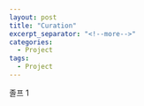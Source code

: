 ```yaml
---
layout: post
title: "Curation"
excerpt_separator: "<!--more-->"
categories:
  - Project
tags:
  - Project
---
```


졸프 1
